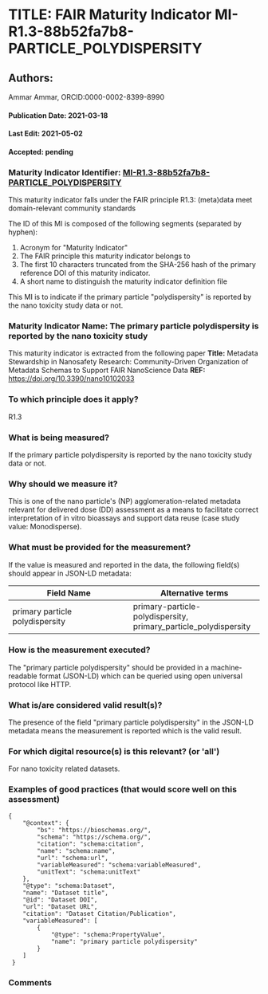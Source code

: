 # TITLE: FAIR Maturity Indicator MI-R1.3-88b52fa7b8-PARTICLE_POLYDISPERSITY

## Authors: 
Ammar Ammar, ORCID:0000-0002-8399-8990

#### Publication Date: 2021-03-18
#### Last Edit: 2021-05-02
#### Accepted: pending

### Maturity Indicator Identifier: [MI-R1.3-88b52fa7b8-PARTICLE_POLYDISPERSITY](https://w3id.org/fair/maturity_indicator/terms/Gen2/MI-R1.3-88b52fa7b8-PARTICLE_POLYDISPERSITY)

This maturity indicator falls under the FAIR principle R1.3:
(meta)data meet domain-relevant community standards

The ID of this MI is composed of the following segments (separated by hyphen):
1. Acronym for "Maturity Indicator"
1. The FAIR principle this maturity indicator belongs to
1. The first 10 characters truncated from the SHA-256 hash of the primary reference DOI of this maturity indicator.
1. A short name to distinguish the maturity indicator definition file

This MI is to indicate if the primary particle "polydispersity" is reported by the nano toxicity study data or not.

### Maturity Indicator Name:  The primary particle polydispersity is reported by the nano toxicity study

This maturity indicator is extracted from the following paper 
**Title:** Metadata Stewardship in Nanosafety Research: Community-Driven Organization of Metadata Schemas to Support FAIR NanoScience Data
**REF:** https://doi.org/10.3390/nano10102033

### To which principle does it apply?  
R1.3

### What is being measured?
If the primary particle polydispersity is reported by the nano toxicity study data or not.

### Why should we measure it?
This is one of the nano particle's (NP) agglomeration-related metadata relevant for delivered dose (DD)
assessment as a means to facilitate correct interpretation of in vitro bioassays and support data reuse (case study value: Monodisperse).

### What must be provided for the measurement?
If the value is measured and reported in the data, the following field(s) should appear in JSON-LD metadata: 

| Field Name                        | Alternative terms                                                   |
| --------------------------------- | ------------------------------------------------------------------- |
| primary particle polydispersity   | primary-particle-polydispersity,<br>primary_particle_polydispersity |

### How is the measurement executed?
The "primary particle polydispersity" should be provided in a machine-readable format (JSON-LD) which can be queried using open universal protocol like HTTP.

### What is/are considered valid result(s)?
The presence of the field "primary particle polydispersity" in the JSON-LD metadata means the measurement is reported which is the valid result.

### For which digital resource(s) is this relevant? (or 'all')
For nano toxicity related datasets.  

### Examples of good practices (that would score well on this assessment)
```{json}
{
 	"@context": {
 		"bs": "https://bioschemas.org/",
 		"schema": "https://schema.org/",
 		"citation": "schema:citation",
 		"name": "schema:name",
 		"url": "schema:url",
 		"variableMeasured": "schema:variableMeasured",
 		"unitText": "schema:unitText"
 	},
 	"@type": "schema:Dataset",
 	"name": "Dataset title",
 	"@id": "Dataset DOI",
 	"url": "Dataset URL",
 	"citation": "Dataset Citation/Publication",
 	"variableMeasured": [
 		{
 			"@type": "schema:PropertyValue",
 			"name": "primary particle polydispersity"
 		}
 	]
 }
```

### Comments

